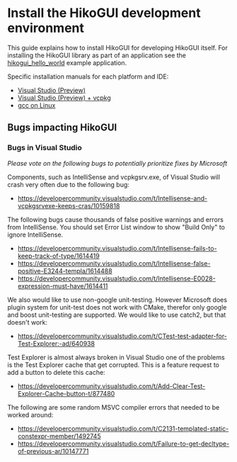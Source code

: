Install the HikoGUI development environment
===========================================

This guide explains how to install HikoGUI for developing HikoGUI itself.
For installing the HikoGUI library as part of an application see the
[hikogui_hello_world](https://github.com/hikogui/hikogui_hello_world)
example application.

Specific installation manuals for each platform and IDE:
 - [Visual Studio (Preview)](docs/build_with_visual_studio.md)
 - [Visual Studio (Preview) + vcpkg](docs/build_with_visual_studio_and_vcpkg.md)
 - [gcc on Linux](docs/build_with_gcc_on_linux.md)

Bugs impacting HikoGUI
----------------------

### Bugs in Visual Studio
_Please vote on the following bugs to potentially prioritize fixes by Microsoft_

Components, such as IntelliSense and vcpkgsrv.exe, of Visual Studio will crash very often due to
the following bug:

 - <https://developercommunity.visualstudio.com/t/Intellisense-and-vcpkgsrvexe-keeps-cras/10159818>

The following bugs cause thousands of false positive warnings and errors from IntelliSense. You should
set Error List window to show "Build Only" to ignore IntelliSense.

 - <https://developercommunity.visualstudio.com/t/Intellisense-fails-to-keep-track-of-type/1614419>
 - <https://developercommunity.visualstudio.com/t/Intellisense-false-positive-E3244-templa/1614488>
 - <https://developercommunity.visualstudio.com/t/Intellisense-E0028-expression-must-have/1614411>

We also would like to use non-google unit-testing. However Microsoft does plugin system for unit-test does
not work with CMake, therefor only google and boost unit-testing are supported. We would like to use
catch2, but that doesn't work:

 - <https://developercommunity.visualstudio.com/t/CTest-test-adapter-for-Test-Explorer:-ad/640938>

Test Explorer is almost always broken in Visual Studio one of the problems is the Test Explorer
cache that get corrupted. This is a feature request to add a button to delete this cache:

 - <https://developercommunity.visualstudio.com/t/Add-Clear-Test-Explorer-Cache-button-t/877480>

The following are some random MSVC compiler errors that needed to be worked around:

 - <https://developercommunity.visualstudio.com/t/C2131-templated-static-constexpr-member/1492745>
 - <https://developercommunity.visualstudio.com/t/Failure-to-get-decltype-of-previous-ar/10147771>
